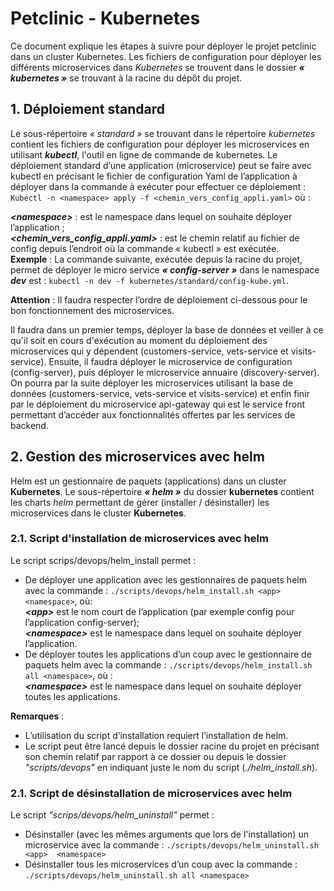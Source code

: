 # Petclinic - Kubernetes

Ce document explique les étapes à suivre pour déployer le projet petclinic dans un cluster Kubernetes. Les fichiers de configuration pour déployer les différents microservices dans _Kubernetes_ se trouvent dans le dossier **_« kubernetes »_** se trouvant à la racine du dépôt du projet.
## 1. Déploiement standard
Le sous-répertoire _« standard »_ se trouvant dans le répertoire _kubernetes_ contient les fichiers de configuration pour déployer les microservices en utilisant **_kubectl_**, l'outil en ligne de commande de kubernetes.
Le déploiement standard d’une application (microservice) peut se faire avec kubectl en précisant le fichier de configuration Yaml de l’application à déployer dans la commande à exécuter pour effectuer ce déploiement :
`Kubectl -n <namespace> apply -f <chemin_vers_config_appli.yaml>` où : 

**_\<namespace\>_** : est le namespace dans lequel on souhaite déployer l’application ;<br>
**_\<chemin_vers_config_appli.yaml\>_** : est le chemin relatif au fichier de config depuis l’endroit où la commande « kubectl » est exécutée.<br>
**Exemple** : La commande suivante, exécutée depuis la racine du projet, permet de déployer le micro service **_« config-server »_** dans le namespace **_dev_** est : `kubectl -n dev -f kubernetes/standard/config-kube.yml`.  

**Attention** : Il faudra respecter l’ordre de déploiement ci-dessous pour le bon fonctionnement des microservices. 

Il faudra dans un premier temps, déployer la base de données et veiller à ce qu'il soit en cours d'exécution au moment du déploiement des microservices qui y dépendent (customers-service, vets-service et visits-service).
Ensuite, il faudra déployer le microservice de configuration (config-server), puis déployer le microservice annuaire (discovery-server). On pourra par la suite déployer les microservices utilisant la base de données (customers-service, vets-service et visits-service) et enfin finir par le déploiement du microservice api-gateway qui est le service front permettant d’accéder aux fonctionnalités offertes par les services de backend. 

## 2. Gestion des microservices avec helm
Helm est un gestionnaire de paquets (applications) dans un cluster **Kubernetes**.
Le sous-répertoire **_« helm »_** du dossier **kubernetes** contient les charts _helm_ permettant de gérer (installer / désinstaller) les microservices dans le cluster **Kubernetes**.

### 2.1. Script d'installation de microservices avec helm
Le script scrips/devops/helm_install permet :
-	De déployer une application avec les gestionnaires de paquets helm avec la commande :
`./scripts/devops/helm_install.sh <app> <namespace>`, où:<br>
**_\<app\>_** est le nom court de l’application (par exemple config pour l’application config-server);<br>
**_\<namespace\>_** est le namespace dans lequel on souhaite déployer l’application.
-	De déployer toutes les applications d’un coup avec le gestionnaire de paquets helm avec la commande :
`./scripts/devops/helm_install.sh all <namespace>`, où :<br>
**_\<namespace\>_** est le namespace dans lequel on souhaite déployer toutes les applications.

**Remarques** :
-	L’utilisation du script d’installation requiert l’installation de helm.
-	Le script peut être lancé depuis le dossier racine du projet en précisant son chemin relatif par rapport à ce dossier ou depuis le dossier _"scripts/devops"_ en indiquant juste le nom du script (_./helm_install.sh_).

### 2.1. Script de désinstallation de microservices avec helm
Le script _"scrips/devops/helm_uninstall"_ permet :
-	Désinstaller (avec les mêmes arguments que lors de l'installation) un microservice avec la commande : 
`./scripts/devops/helm_uninstall.sh <app>  <namespace>`
-	Désinstaller tous les microservices d’un coup avec la commande :<br>
`./scripts/devops/helm_uninstall.sh all <namespace>`


